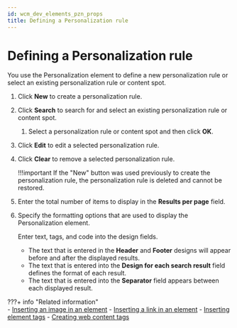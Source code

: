 ```yaml
---
id: wcm_dev_elements_pzn_props
title: Defining a Personalization rule
---
```


# Defining a Personalization rule


You use the Personalization element to define a new personalization rule or select an existing personalization rule or content spot.

1.  Click **New** to create a personalization rule.

2.  Click **Search** to search for and select an existing personalization rule or content spot.

    1.  Select a personalization rule or content spot and then click **OK**.

3.  Click **Edit** to edit a selected personalization rule.

4.  Click **Clear** to remove a selected personalization rule.

    !!!important
        If the "New" button was used previously to create the personalization rule, the personalization rule is deleted and cannot be restored.

5.  Enter the total number of items to display in the **Results per page** field.

6.  Specify the formatting options that are used to display the Personalization element.

    Enter text, tags, and code into the design fields.

    -   The text that is entered in the **Header** and **Footer** designs will appear before and after the displayed results.
    -   The text that is entered into the **Design for each search result** field defines the format of each result.
    -   The text that is entered into the **Separator** field appears between each displayed result.

???+ info "Related information"  
    -   [Inserting an image in an element](../element_designs/wcm_dev_elements_insert_image.md)
    -   [Inserting a link in an element](../element_designs/wcm_dev_elements_insert_link.md)
    -   [Inserting element tags](../element_designs/wcm_dev_elements_insert_tags.md)
    -   [Creating web content tags](../../../content_management_artifacts/tags/creating_web_content_tags/index.md)

